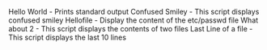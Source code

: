 Hello World - Prints standard output
Confused Smiley - This script displays confused smiley
Hellofile - Display the content of the etc/passwd file
What about 2 - This script displays the contents of two files
Last Line of a file - This script displays the last 10 lines 
